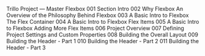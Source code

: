 Trillo Project — Master Flexbox
001 Section Intro
002 Why Flexbox An Overview of the Philosophy Behind Flexbox
003 A Basic Intro to Flexbox The Flex Container
004 A Basic Intro to Flexbox Flex Items
005 A Basic Intro to Flexbox Adding More Flex Items
006 Project Overview
007 Defining Project Settings and Custom Properties
008 Building the Overall Layout
009 Building the Header - Part 1
010 Building the Header - Part 2
011 Building the Header - Part 3